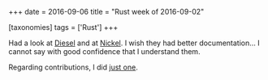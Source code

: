 +++
date = 2016-09-06
title = "Rust week of 2016-09-02"

[taxonomies]
tags = ['Rust']
+++

Had a look at [Diesel] and at [Nickel]. I wish they had better
documentation... I cannot say with good confidence that I understand
them.

Regarding contributions, I did [just one].

  [Diesel]: http://diesel.rs
  [Nickel]: http://nickel.rs
  [just one]: https://github.com/rust-lang/rust/pull/36314
